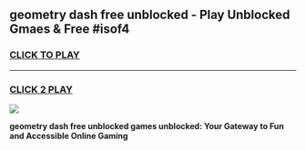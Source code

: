 
## geometry dash free unblocked - Play Unblocked Gmaes & Free #isof4
<h3>
<a href="https://news.freeplayer.one?title=geometry_dash_free_unblocked&ref=03M">CLICK TO PLAY</a></h3>
<hr>

<h3>
<a href="https://news.freeplayer.one?title=geometry_dash_free_unblocked&ref=03M">CLICK 2 PLAY</a>
  
</h3>

<a href="https://news.freeplayer.one?title=geometry_dash_free_unblocked&ref=03M"><img src="https://clearcache.store/games.png"></a>


**geometry dash free unblocked games unblocked: Your Gateway to Fun and Accessible Online Gaming**
